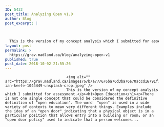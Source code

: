 ```yaml
---
ID: 5432
post_title: Analyzing Open v1.0
author: Blog
post_excerpt: |
  
  
  
  This is the version of my concept analysis which I submitted for assessment.Open EducationThere is not one single concept that could be considered the definitive definit...
layout: post
permalink: >
  https://grav.madland.ca/blog/analyzing-open-v1
published: true
post_date: 2018-10-02 21:55:26
---
```

<pre><code>                            &lt;img alt="" src="https://grav.madland.ca/images/6/b/a/7/6/6ba76d3ba76e70accd16791f7eb5e51d9b346d79-ian-keefe-1044449-unsplash-crop.jpeg" /&gt;
                            This is the version of my concept analysis which I submitted for assessment.&lt;/p&gt;&lt;h1&gt;Open Education&lt;/h1&gt;&lt;p&gt;There is not one single concept that could be considered the definitive definition of "open education". The word  "open" is used in a wide variety of contexts to mean very different things. Examples include the idea of an "open door" indicating that a physical object is in a particular position that allows entry into a building or room; or an "open door policy" used to indicate that a person welcomes...
</code></pre>